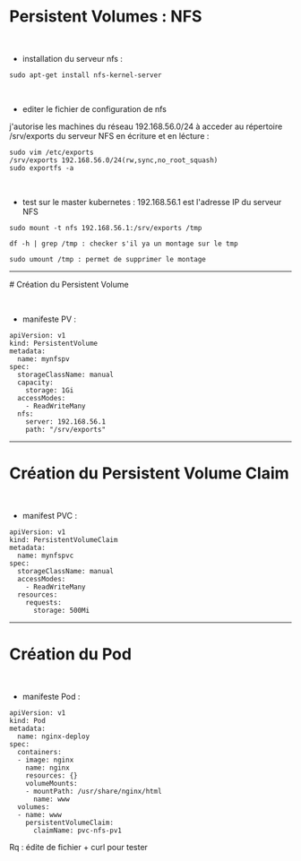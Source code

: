 # Persistent Volumes : NFS


<br>

* installation du serveur nfs :

```
sudo apt-get install nfs-kernel-server
```


<br>

* editer le fichier de configuration de nfs

j'autorise les machines du réseau 192.168.56.0/24 à acceder au répertoire /srv/exports du serveur NFS en écriture et en lécture :

```
sudo vim /etc/exports
/srv/exports 192.168.56.0/24(rw,sync,no_root_squash)   
sudo exportfs -a
```

<br>

* test sur le master kubernetes :
192.168.56.1 est l'adresse IP du serveur NFS
```
sudo mount -t nfs 192.168.56.1:/srv/exports /tmp

df -h | grep /tmp : checker s'il ya un montage sur le tmp

sudo umount /tmp : permet de supprimer le montage	
```


-----------------------------------------------------------

# Création du Persistent Volume


<br>

* manifeste PV :

```
apiVersion: v1
kind: PersistentVolume
metadata:
  name: mynfspv
spec:
  storageClassName: manual
  capacity:
    storage: 1Gi
  accessModes:
    - ReadWriteMany
  nfs:
    server: 192.168.56.1
    path: "/srv/exports"
```

-----------------------------------------------------------

# Création du Persistent Volume Claim


<br>

* manifest PVC :

```
apiVersion: v1
kind: PersistentVolumeClaim
metadata:
  name: mynfspvc
spec:
  storageClassName: manual
  accessModes:
    - ReadWriteMany
  resources:
    requests:
      storage: 500Mi
```

---------------------------------------------------------

# Création du Pod


<br>

* manifeste Pod :

```
apiVersion: v1
kind: Pod
metadata:
  name: nginx-deploy
spec:
  containers:
  - image: nginx
    name: nginx
    resources: {}
    volumeMounts:
    - mountPath: /usr/share/nginx/html
      name: www
  volumes:
  - name: www
    persistentVolumeClaim:
      claimName: pvc-nfs-pv1
```

Rq : édite de fichier + curl pour tester

